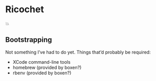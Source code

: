 # Ricochet

:boom:

## Bootstrapping

Not something I’ve had to do yet. Things that’d probably be required:

- XCode command-line tools
- homebrew (provided by boxen?)
- rbenv (provided by boxen?)
